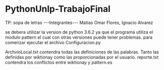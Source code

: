 # PythonUnlp-TrabajoFinal
TP: sopa de letras
---Integrantes---
Matias Omar Flores,
Ignacio Alvarez

se debera utilizar la version de python 3.6.2 ya que el programa utiliza el modulo pattern el cual con otras versiones puede tener problemas.
para comenzar ejecutar el archivo Configuracion.py

ArchvioLocal.txt contendra todas las definiciones de las palabras. Tanto las definidas por wiktionay como las proporcionadas por el usuario.
reporte.txt contendra los conflictos entre wiktionay y pattern.es
